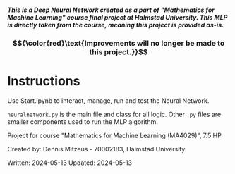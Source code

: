 ##### This is a Deep Neural Network created as a part of "Mathematics for Machine Learning" course final project at Halmstad University. This MLP is directly taken from the course, meaning this project is provided as-is. 


### $${\color{red}\text{Improvements will no longer be made to this project.}}$$


# Instructions

Use Start.ipynb to interact, manage, run and test the Neural Network. 

`neuralnetwork.py` is the main file and class for all logic. Other `.py` files are smaller components used to run the MLP algorithm.


Project for course "Mathematics for Machine Learning (MA4029)", 7.5 HP

Created by: Dennis Mitzeus - 70002183, Halmstad University

Written: 2024-05-13
Updated: 2024-05-13
 
